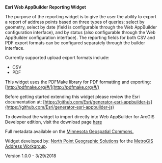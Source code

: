 **Esri Web AppBuilder Reporting Widget**

The purpose of the reporting widget is to give the user the ability to export a report of address points based on three types of queries; select by geometry, select by date (field is configurable through the Web AppBuilder configuration interface), and by status (also configurable through the Web AppBuilder configuration interface).  The reporting fields for both CSV and PDF export formats can be configured separately through the builder interface.

Currently supported upload export formats include:
* CSV
* PDF

This widget uses the PDFMake library for PDF formatting and exporting: [http://pdfmake.org/#/](http://pdfmake.org/#/)

Before getting started extending this widget please review the Esri documentation at: [https://github.com/Esri/generator-esri-appbuilder-js](https://github.com/Esri/generator-esri-appbuilder-js)

To download the widget to import directly into Web AppBuilder for ArcGIS Developer edition, visit the download page [here](https://dakotacounty.maps.arcgis.com/home/item.html?id=a54000aa1b8d4b55993e572e9d56d769)

Full metadata available on the [Minnesota Geospatial Commons.](https://gisdata.mn.gov/dataset/us-mn-state-metrogis-loc-reportingwidget)

Widget developed by: [North Point Geographic Solutions](http://www.northpointgis.com/) for the [MetroGIS Address Workgroup](https://www.metrogis.org/projects/address-point-editor.aspx).

Version 1.0.0 - 3/29/2018
